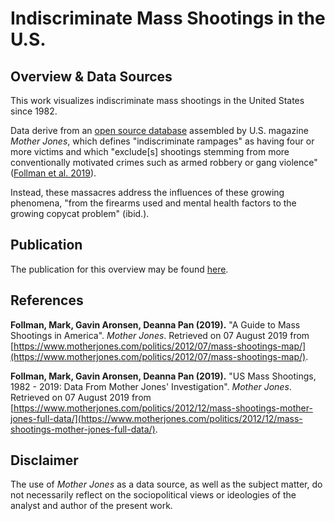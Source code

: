 # Indiscriminate Mass Shootings in the U.S.

## Overview & Data Sources

This work visualizes indiscriminate mass shootings in the United States since 1982. 

Data derive from an [open source database](https://www.motherjones.com/politics/2012/12/mass-shootings-mother-jones-full-data/) assembled by U.S. magazine *Mother Jones*, which defines "indiscriminate rampages" as having four or more victims and which "exclude[s] shootings stemming from more conventionally motivated crimes such as armed robbery or gang violence" ([Follman et al. 2019](https://www.motherjones.com/politics/2012/07/mass-shootings-map/)).

Instead, these massacres address the influences of these growing phenomena, "from the firearms used and mental health factors to the growing copycat problem" (ibid.).

## Publication

The publication for this overview may be found [here](http://rpubs.com/JamisonCrawford/shootings).

## References

**Follman, Mark, Gavin Aronsen, Deanna Pan (2019).** "A Guide to Mass Shootings in America". *Mother Jones*. Retrieved on 07 August 2019 from [https://www.motherjones.com/politics/2012/07/mass-shootings-map/](https://www.motherjones.com/politics/2012/07/mass-shootings-map/).

**Follman, Mark, Gavin Aronsen, Deanna Pan (2019).** "US Mass Shootings, 1982 - 2019: Data From Mother Jones' Investigation". *Mother Jones*. Retrieved on 07 August 2019 from [https://www.motherjones.com/politics/2012/12/mass-shootings-mother-jones-full-data/](https://www.motherjones.com/politics/2012/12/mass-shootings-mother-jones-full-data/).

## Disclaimer

The use of *Mother Jones* as a data source, as well as the subject matter, do not necessarily reflect on the sociopolitical views or ideologies of the analyst and author of the present work.
